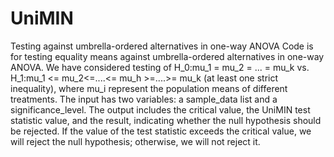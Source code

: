 # UniMIN
Testing against umbrella-ordered alternatives in one-way ANOVA Code is for testing equality means against umbrella-ordered alternatives in one-way ANOVA. We have considered testing of H_0:mu_1 = mu_2 = ... = mu_k vs. H_1:mu_1 <= mu_2<=....<= mu_h >=....>= mu_k (at least one strict inequality), where mu_i represent the population means of different treatments. The input has two variables: a sample_data list and a significance_level. The output includes the critical value, the UniMIN test statistic value, and the result, indicating whether the null hypothesis should be rejected. If the value of the test statistic exceeds the critical value, we will reject the null hypothesis; otherwise, we will not reject it.
